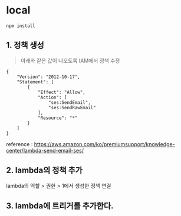 # local
```
npm install
```

## 1. 정책 생성
> 아래와 같은 값이 나오도록 IAM에서 정책 수정
```
{
    "Version": "2012-10-17",
    "Statement": [
        {
            "Effect": "Allow",
            "Action": [
                "ses:SendEmail",
                "ses:SendRawEmail"
            ],
            "Resource": "*"
        }
    ]
}
```

reference : https://aws.amazon.com/ko/premiumsupport/knowledge-center/lambda-send-email-ses/


## 2. lambda의 정책 추가
lambda의 역할 > 권한 > 1에서 생성한 정책 연결


## 3. lambda에 트리거를 추가한다.
